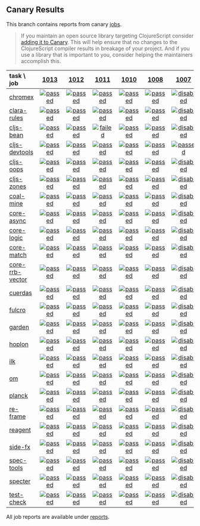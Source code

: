 ## Canary Results

This branch contains reports from canary [jobs](https://github.com/cljs-oss/canary/tree/jobs).

> If you maintain an open source library targeting ClojureScript consider [adding it to Canary](https://github.com/cljs-oss/canary/tree/master#how-to-participate). This will help ensure that no changes to the ClojureScript compiler results in breakage of your project. And if you use a library that is important to you, consider helping the maintainers accomplish this.

[//]: # (begin_overview_table)

| task \ job | <a href="reports/2019/07/11/job-001013-1.10.556-11de795d" title="job #1013 finished on 2019-07-11">1013</a> | <a href="reports/2019/07/10/job-001012-1.10.556-11de795d" title="job #1012 finished on 2019-07-10">1012</a> | <a href="reports/2019/07/09/job-001011-1.10.556-11de795d" title="job #1011 finished on 2019-07-09">1011</a> | <a href="reports/2019/07/08/job-001010-1.10.556-11de795d" title="job #1010 finished on 2019-07-08">1010</a> | <a href="reports/2019/07/08/job-001008-1.10.557-973b7074" title="job #1008 finished on 2019-07-08">1008</a> | <a href="reports/2019/07/07/job-001007-1.10.556-11de795d" title="job #1007 finished on 2019-07-07">1007</a> | <a href="reports/2019/07/07/job-001006-1.10.557-dffde420" title="job #1006 finished on 2019-07-07">1006</a> | <a href="reports/2019/07/07/job-001005-1.10.555-485f3123" title="job #1005 finished on 2019-07-07">1005</a> | <a href="reports/2019/07/07/job-001003-1.10.556-11de795d" title="job #1003 finished on 2019-07-07">1003</a> | <a href="reports/2019/07/07/job-001002-1.10.557-54065f1b" title="job #1002 finished on 2019-07-07">1002</a> |
| :--- | :---: | :---: | :---: | :---: | :---: | :---: | :---: | :---: | :---: | :---: |
| [chromex](https://github.com/binaryage/chromex) | <a href="reports/2019/07/11/job-001013-1.10.556-11de795d#-chromex"><img title="passed" src="http://box.binaryage.com/s-passed.svg"><a> | <a href="reports/2019/07/10/job-001012-1.10.556-11de795d#-chromex"><img title="passed" src="http://box.binaryage.com/s-passed.svg"><a> | <a href="reports/2019/07/09/job-001011-1.10.556-11de795d#-chromex"><img title="passed" src="http://box.binaryage.com/s-passed.svg"><a> | <a href="reports/2019/07/08/job-001010-1.10.556-11de795d#-chromex"><img title="passed" src="http://box.binaryage.com/s-passed.svg"><a> | <a href="reports/2019/07/08/job-001008-1.10.557-973b7074#-chromex"><img title="passed" src="http://box.binaryage.com/s-passed.svg"><a> | <a href="reports/2019/07/07/job-001007-1.10.556-11de795d#-chromex"><img title="disabled" src="http://box.binaryage.com/s-disabled.svg"><a> | <a href="reports/2019/07/07/job-001006-1.10.557-dffde420#-chromex"><img title="passed" src="http://box.binaryage.com/s-passed.svg"><a> | <a href="reports/2019/07/07/job-001005-1.10.555-485f3123#-chromex"><img title="passed" src="http://box.binaryage.com/s-passed.svg"><a> | <a href="reports/2019/07/07/job-001003-1.10.556-11de795d#-chromex"><img title="passed" src="http://box.binaryage.com/s-passed.svg"><a> | <a href="reports/2019/07/07/job-001002-1.10.557-54065f1b#-chromex"><img title="passed" src="http://box.binaryage.com/s-passed.svg"><a> |
| [clara-rules](https://github.com/cerner/clara-rules) | <a href="reports/2019/07/11/job-001013-1.10.556-11de795d#-clara-rules"><img title="passed" src="http://box.binaryage.com/s-passed.svg"><a> | <a href="reports/2019/07/10/job-001012-1.10.556-11de795d#-clara-rules"><img title="passed" src="http://box.binaryage.com/s-passed.svg"><a> | <a href="reports/2019/07/09/job-001011-1.10.556-11de795d#-clara-rules"><img title="passed" src="http://box.binaryage.com/s-passed.svg"><a> | <a href="reports/2019/07/08/job-001010-1.10.556-11de795d#-clara-rules"><img title="passed" src="http://box.binaryage.com/s-passed.svg"><a> | <a href="reports/2019/07/08/job-001008-1.10.557-973b7074#-clara-rules"><img title="passed" src="http://box.binaryage.com/s-passed.svg"><a> | <a href="reports/2019/07/07/job-001007-1.10.556-11de795d#-clara-rules"><img title="disabled" src="http://box.binaryage.com/s-disabled.svg"><a> | <a href="reports/2019/07/07/job-001006-1.10.557-dffde420#-clara-rules"><img title="passed" src="http://box.binaryage.com/s-passed.svg"><a> | <a href="reports/2019/07/07/job-001005-1.10.555-485f3123#-clara-rules"><img title="passed" src="http://box.binaryage.com/s-passed.svg"><a> | <a href="reports/2019/07/07/job-001003-1.10.556-11de795d#-clara-rules"><img title="passed" src="http://box.binaryage.com/s-passed.svg"><a> | <a href="reports/2019/07/07/job-001002-1.10.557-54065f1b#-clara-rules"><img title="passed" src="http://box.binaryage.com/s-passed.svg"><a> |
| [cljs-bean](https://github.com/mfikes/cljs-bean) | <a href="reports/2019/07/11/job-001013-1.10.556-11de795d#-cljs-bean"><img title="passed" src="http://box.binaryage.com/s-passed.svg"><a> | <a href="reports/2019/07/10/job-001012-1.10.556-11de795d#-cljs-bean"><img title="passed" src="http://box.binaryage.com/s-passed.svg"><a> | <a href="reports/2019/07/09/job-001011-1.10.556-11de795d#-cljs-bean"><img title="failed" src="http://box.binaryage.com/s-failed.svg"><a> | <a href="reports/2019/07/08/job-001010-1.10.556-11de795d#-cljs-bean"><img title="passed" src="http://box.binaryage.com/s-passed.svg"><a> | <a href="reports/2019/07/08/job-001008-1.10.557-973b7074#-cljs-bean"><img title="passed" src="http://box.binaryage.com/s-passed.svg"><a> | <a href="reports/2019/07/07/job-001007-1.10.556-11de795d#-cljs-bean"><img title="disabled" src="http://box.binaryage.com/s-disabled.svg"><a> | <a href="reports/2019/07/07/job-001006-1.10.557-dffde420#-cljs-bean"><img title="passed" src="http://box.binaryage.com/s-passed.svg"><a> | <a href="reports/2019/07/07/job-001005-1.10.555-485f3123#-cljs-bean"><img title="passed" src="http://box.binaryage.com/s-passed.svg"><a> | <a href="reports/2019/07/07/job-001003-1.10.556-11de795d#-cljs-bean"><img title="passed" src="http://box.binaryage.com/s-passed.svg"><a> | <a href="reports/2019/07/07/job-001002-1.10.557-54065f1b#-cljs-bean"><img title="passed" src="http://box.binaryage.com/s-passed.svg"><a> |
| [cljs-devtools](https://github.com/binaryage/cljs-devtools) | <a href="reports/2019/07/11/job-001013-1.10.556-11de795d#-cljs-devtools"><img title="passed" src="http://box.binaryage.com/s-passed.svg"><a> | <a href="reports/2019/07/10/job-001012-1.10.556-11de795d#-cljs-devtools"><img title="passed" src="http://box.binaryage.com/s-passed.svg"><a> | <a href="reports/2019/07/09/job-001011-1.10.556-11de795d#-cljs-devtools"><img title="passed" src="http://box.binaryage.com/s-passed.svg"><a> | <a href="reports/2019/07/08/job-001010-1.10.556-11de795d#-cljs-devtools"><img title="passed" src="http://box.binaryage.com/s-passed.svg"><a> | <a href="reports/2019/07/08/job-001008-1.10.557-973b7074#-cljs-devtools"><img title="passed" src="http://box.binaryage.com/s-passed.svg"><a> | <a href="reports/2019/07/07/job-001007-1.10.556-11de795d#-cljs-devtools"><img title="passed" src="http://box.binaryage.com/s-passed.svg"><a> | <a href="reports/2019/07/07/job-001006-1.10.557-dffde420#-cljs-devtools"><img title="passed" src="http://box.binaryage.com/s-passed.svg"><a> | <a href="reports/2019/07/07/job-001005-1.10.555-485f3123#-cljs-devtools"><img title="passed" src="http://box.binaryage.com/s-passed.svg"><a> | <a href="reports/2019/07/07/job-001003-1.10.556-11de795d#-cljs-devtools"><img title="passed" src="http://box.binaryage.com/s-passed.svg"><a> | <a href="reports/2019/07/07/job-001002-1.10.557-54065f1b#-cljs-devtools"><img title="passed" src="http://box.binaryage.com/s-passed.svg"><a> |
| [cljs-oops](https://github.com/binaryage/cljs-oops) | <a href="reports/2019/07/11/job-001013-1.10.556-11de795d#-cljs-oops"><img title="passed" src="http://box.binaryage.com/s-passed.svg"><a> | <a href="reports/2019/07/10/job-001012-1.10.556-11de795d#-cljs-oops"><img title="passed" src="http://box.binaryage.com/s-passed.svg"><a> | <a href="reports/2019/07/09/job-001011-1.10.556-11de795d#-cljs-oops"><img title="passed" src="http://box.binaryage.com/s-passed.svg"><a> | <a href="reports/2019/07/08/job-001010-1.10.556-11de795d#-cljs-oops"><img title="passed" src="http://box.binaryage.com/s-passed.svg"><a> | <a href="reports/2019/07/08/job-001008-1.10.557-973b7074#-cljs-oops"><img title="passed" src="http://box.binaryage.com/s-passed.svg"><a> | <a href="reports/2019/07/07/job-001007-1.10.556-11de795d#-cljs-oops"><img title="disabled" src="http://box.binaryage.com/s-disabled.svg"><a> | <a href="reports/2019/07/07/job-001006-1.10.557-dffde420#-cljs-oops"><img title="passed" src="http://box.binaryage.com/s-passed.svg"><a> | <a href="reports/2019/07/07/job-001005-1.10.555-485f3123#-cljs-oops"><img title="passed" src="http://box.binaryage.com/s-passed.svg"><a> | <a href="reports/2019/07/07/job-001003-1.10.556-11de795d#-cljs-oops"><img title="passed" src="http://box.binaryage.com/s-passed.svg"><a> | <a href="reports/2019/07/07/job-001002-1.10.557-54065f1b#-cljs-oops"><img title="passed" src="http://box.binaryage.com/s-passed.svg"><a> |
| [cljs-zones](https://github.com/binaryage/cljs-zones) | <a href="reports/2019/07/11/job-001013-1.10.556-11de795d#-cljs-zones"><img title="passed" src="http://box.binaryage.com/s-passed.svg"><a> | <a href="reports/2019/07/10/job-001012-1.10.556-11de795d#-cljs-zones"><img title="passed" src="http://box.binaryage.com/s-passed.svg"><a> | <a href="reports/2019/07/09/job-001011-1.10.556-11de795d#-cljs-zones"><img title="passed" src="http://box.binaryage.com/s-passed.svg"><a> | <a href="reports/2019/07/08/job-001010-1.10.556-11de795d#-cljs-zones"><img title="passed" src="http://box.binaryage.com/s-passed.svg"><a> | <a href="reports/2019/07/08/job-001008-1.10.557-973b7074#-cljs-zones"><img title="passed" src="http://box.binaryage.com/s-passed.svg"><a> | <a href="reports/2019/07/07/job-001007-1.10.556-11de795d#-cljs-zones"><img title="disabled" src="http://box.binaryage.com/s-disabled.svg"><a> | <a href="reports/2019/07/07/job-001006-1.10.557-dffde420#-cljs-zones"><img title="passed" src="http://box.binaryage.com/s-passed.svg"><a> | <a href="reports/2019/07/07/job-001005-1.10.555-485f3123#-cljs-zones"><img title="passed" src="http://box.binaryage.com/s-passed.svg"><a> | <a href="reports/2019/07/07/job-001003-1.10.556-11de795d#-cljs-zones"><img title="passed" src="http://box.binaryage.com/s-passed.svg"><a> | <a href="reports/2019/07/07/job-001002-1.10.557-54065f1b#-cljs-zones"><img title="passed" src="http://box.binaryage.com/s-passed.svg"><a> |
| [coal-mine](https://github.com/mfikes/coal-mine) | <a href="reports/2019/07/11/job-001013-1.10.556-11de795d#-coal-mine"><img title="passed" src="http://box.binaryage.com/s-passed.svg"><a> | <a href="reports/2019/07/10/job-001012-1.10.556-11de795d#-coal-mine"><img title="passed" src="http://box.binaryage.com/s-passed.svg"><a> | <a href="reports/2019/07/09/job-001011-1.10.556-11de795d#-coal-mine"><img title="passed" src="http://box.binaryage.com/s-passed.svg"><a> | <a href="reports/2019/07/08/job-001010-1.10.556-11de795d#-coal-mine"><img title="passed" src="http://box.binaryage.com/s-passed.svg"><a> | <a href="reports/2019/07/08/job-001008-1.10.557-973b7074#-coal-mine"><img title="passed" src="http://box.binaryage.com/s-passed.svg"><a> | <a href="reports/2019/07/07/job-001007-1.10.556-11de795d#-coal-mine"><img title="disabled" src="http://box.binaryage.com/s-disabled.svg"><a> | <a href="reports/2019/07/07/job-001006-1.10.557-dffde420#-coal-mine"><img title="passed" src="http://box.binaryage.com/s-passed.svg"><a> | <a href="reports/2019/07/07/job-001005-1.10.555-485f3123#-coal-mine"><img title="passed" src="http://box.binaryage.com/s-passed.svg"><a> | <a href="reports/2019/07/07/job-001003-1.10.556-11de795d#-coal-mine"><img title="passed" src="http://box.binaryage.com/s-passed.svg"><a> | <a href="reports/2019/07/07/job-001002-1.10.557-54065f1b#-coal-mine"><img title="passed" src="http://box.binaryage.com/s-passed.svg"><a> |
| [core-async](https://github.com/clojure/core.async) | <a href="reports/2019/07/11/job-001013-1.10.556-11de795d#-core-async"><img title="passed" src="http://box.binaryage.com/s-passed.svg"><a> | <a href="reports/2019/07/10/job-001012-1.10.556-11de795d#-core-async"><img title="passed" src="http://box.binaryage.com/s-passed.svg"><a> | <a href="reports/2019/07/09/job-001011-1.10.556-11de795d#-core-async"><img title="passed" src="http://box.binaryage.com/s-passed.svg"><a> | <a href="reports/2019/07/08/job-001010-1.10.556-11de795d#-core-async"><img title="passed" src="http://box.binaryage.com/s-passed.svg"><a> | <a href="reports/2019/07/08/job-001008-1.10.557-973b7074#-core-async"><img title="passed" src="http://box.binaryage.com/s-passed.svg"><a> | <a href="reports/2019/07/07/job-001007-1.10.556-11de795d#-core-async"><img title="disabled" src="http://box.binaryage.com/s-disabled.svg"><a> | <a href="reports/2019/07/07/job-001006-1.10.557-dffde420#-core-async"><img title="passed" src="http://box.binaryage.com/s-passed.svg"><a> | <a href="reports/2019/07/07/job-001005-1.10.555-485f3123#-core-async"><img title="passed" src="http://box.binaryage.com/s-passed.svg"><a> | <a href="reports/2019/07/07/job-001003-1.10.556-11de795d#-core-async"><img title="passed" src="http://box.binaryage.com/s-passed.svg"><a> | <a href="reports/2019/07/07/job-001002-1.10.557-54065f1b#-core-async"><img title="passed" src="http://box.binaryage.com/s-passed.svg"><a> |
| [core-logic](https://github.com/clojure/core.logic) | <a href="reports/2019/07/11/job-001013-1.10.556-11de795d#-core-logic"><img title="passed" src="http://box.binaryage.com/s-passed.svg"><a> | <a href="reports/2019/07/10/job-001012-1.10.556-11de795d#-core-logic"><img title="passed" src="http://box.binaryage.com/s-passed.svg"><a> | <a href="reports/2019/07/09/job-001011-1.10.556-11de795d#-core-logic"><img title="passed" src="http://box.binaryage.com/s-passed.svg"><a> | <a href="reports/2019/07/08/job-001010-1.10.556-11de795d#-core-logic"><img title="passed" src="http://box.binaryage.com/s-passed.svg"><a> | <a href="reports/2019/07/08/job-001008-1.10.557-973b7074#-core-logic"><img title="passed" src="http://box.binaryage.com/s-passed.svg"><a> | <a href="reports/2019/07/07/job-001007-1.10.556-11de795d#-core-logic"><img title="disabled" src="http://box.binaryage.com/s-disabled.svg"><a> | <a href="reports/2019/07/07/job-001006-1.10.557-dffde420#-core-logic"><img title="passed" src="http://box.binaryage.com/s-passed.svg"><a> | <a href="reports/2019/07/07/job-001005-1.10.555-485f3123#-core-logic"><img title="passed" src="http://box.binaryage.com/s-passed.svg"><a> | <a href="reports/2019/07/07/job-001003-1.10.556-11de795d#-core-logic"><img title="passed" src="http://box.binaryage.com/s-passed.svg"><a> | <a href="reports/2019/07/07/job-001002-1.10.557-54065f1b#-core-logic"><img title="passed" src="http://box.binaryage.com/s-passed.svg"><a> |
| [core-match](https://github.com/clojure/core.match) | <a href="reports/2019/07/11/job-001013-1.10.556-11de795d#-core-match"><img title="passed" src="http://box.binaryage.com/s-passed.svg"><a> | <a href="reports/2019/07/10/job-001012-1.10.556-11de795d#-core-match"><img title="passed" src="http://box.binaryage.com/s-passed.svg"><a> | <a href="reports/2019/07/09/job-001011-1.10.556-11de795d#-core-match"><img title="passed" src="http://box.binaryage.com/s-passed.svg"><a> | <a href="reports/2019/07/08/job-001010-1.10.556-11de795d#-core-match"><img title="passed" src="http://box.binaryage.com/s-passed.svg"><a> | <a href="reports/2019/07/08/job-001008-1.10.557-973b7074#-core-match"><img title="passed" src="http://box.binaryage.com/s-passed.svg"><a> | <a href="reports/2019/07/07/job-001007-1.10.556-11de795d#-core-match"><img title="disabled" src="http://box.binaryage.com/s-disabled.svg"><a> | <a href="reports/2019/07/07/job-001006-1.10.557-dffde420#-core-match"><img title="passed" src="http://box.binaryage.com/s-passed.svg"><a> | <a href="reports/2019/07/07/job-001005-1.10.555-485f3123#-core-match"><img title="passed" src="http://box.binaryage.com/s-passed.svg"><a> | <a href="reports/2019/07/07/job-001003-1.10.556-11de795d#-core-match"><img title="passed" src="http://box.binaryage.com/s-passed.svg"><a> | <a href="reports/2019/07/07/job-001002-1.10.557-54065f1b#-core-match"><img title="passed" src="http://box.binaryage.com/s-passed.svg"><a> |
| [core-rrb-vector](https://github.com/clojure/core.rrb-vector) | <a href="reports/2019/07/11/job-001013-1.10.556-11de795d#-core-rrb-vector"><img title="passed" src="http://box.binaryage.com/s-passed.svg"><a> | <a href="reports/2019/07/10/job-001012-1.10.556-11de795d#-core-rrb-vector"><img title="passed" src="http://box.binaryage.com/s-passed.svg"><a> | <a href="reports/2019/07/09/job-001011-1.10.556-11de795d#-core-rrb-vector"><img title="passed" src="http://box.binaryage.com/s-passed.svg"><a> | <a href="reports/2019/07/08/job-001010-1.10.556-11de795d#-core-rrb-vector"><img title="passed" src="http://box.binaryage.com/s-passed.svg"><a> | <a href="reports/2019/07/08/job-001008-1.10.557-973b7074#-core-rrb-vector"><img title="passed" src="http://box.binaryage.com/s-passed.svg"><a> | <a href="reports/2019/07/07/job-001007-1.10.556-11de795d#-core-rrb-vector"><img title="disabled" src="http://box.binaryage.com/s-disabled.svg"><a> | <a href="reports/2019/07/07/job-001006-1.10.557-dffde420#-core-rrb-vector"><img title="passed" src="http://box.binaryage.com/s-passed.svg"><a> | <a href="reports/2019/07/07/job-001005-1.10.555-485f3123#-core-rrb-vector"><img title="passed" src="http://box.binaryage.com/s-passed.svg"><a> | <a href="reports/2019/07/07/job-001003-1.10.556-11de795d#-core-rrb-vector"><img title="passed" src="http://box.binaryage.com/s-passed.svg"><a> | <a href="reports/2019/07/07/job-001002-1.10.557-54065f1b#-core-rrb-vector"><img title="passed" src="http://box.binaryage.com/s-passed.svg"><a> |
| [cuerdas](https://github.com/funcool/cuerdas) | <a href="reports/2019/07/11/job-001013-1.10.556-11de795d#-cuerdas"><img title="passed" src="http://box.binaryage.com/s-passed.svg"><a> | <a href="reports/2019/07/10/job-001012-1.10.556-11de795d#-cuerdas"><img title="passed" src="http://box.binaryage.com/s-passed.svg"><a> | <a href="reports/2019/07/09/job-001011-1.10.556-11de795d#-cuerdas"><img title="passed" src="http://box.binaryage.com/s-passed.svg"><a> | <a href="reports/2019/07/08/job-001010-1.10.556-11de795d#-cuerdas"><img title="passed" src="http://box.binaryage.com/s-passed.svg"><a> | <a href="reports/2019/07/08/job-001008-1.10.557-973b7074#-cuerdas"><img title="passed" src="http://box.binaryage.com/s-passed.svg"><a> | <a href="reports/2019/07/07/job-001007-1.10.556-11de795d#-cuerdas"><img title="disabled" src="http://box.binaryage.com/s-disabled.svg"><a> | <a href="reports/2019/07/07/job-001006-1.10.557-dffde420#-cuerdas"><img title="passed" src="http://box.binaryage.com/s-passed.svg"><a> | <a href="reports/2019/07/07/job-001005-1.10.555-485f3123#-cuerdas"><img title="passed" src="http://box.binaryage.com/s-passed.svg"><a> | <a href="reports/2019/07/07/job-001003-1.10.556-11de795d#-cuerdas"><img title="passed" src="http://box.binaryage.com/s-passed.svg"><a> | <a href="reports/2019/07/07/job-001002-1.10.557-54065f1b#-cuerdas"><img title="passed" src="http://box.binaryage.com/s-passed.svg"><a> |
| [fulcro](https://github.com/fulcrologic/fulcro) | <a href="reports/2019/07/11/job-001013-1.10.556-11de795d#-fulcro"><img title="passed" src="http://box.binaryage.com/s-passed.svg"><a> | <a href="reports/2019/07/10/job-001012-1.10.556-11de795d#-fulcro"><img title="passed" src="http://box.binaryage.com/s-passed.svg"><a> | <a href="reports/2019/07/09/job-001011-1.10.556-11de795d#-fulcro"><img title="passed" src="http://box.binaryage.com/s-passed.svg"><a> | <a href="reports/2019/07/08/job-001010-1.10.556-11de795d#-fulcro"><img title="passed" src="http://box.binaryage.com/s-passed.svg"><a> | <a href="reports/2019/07/08/job-001008-1.10.557-973b7074#-fulcro"><img title="passed" src="http://box.binaryage.com/s-passed.svg"><a> | <a href="reports/2019/07/07/job-001007-1.10.556-11de795d#-fulcro"><img title="disabled" src="http://box.binaryage.com/s-disabled.svg"><a> | <a href="reports/2019/07/07/job-001006-1.10.557-dffde420#-fulcro"><img title="passed" src="http://box.binaryage.com/s-passed.svg"><a> | <a href="reports/2019/07/07/job-001005-1.10.555-485f3123#-fulcro"><img title="passed" src="http://box.binaryage.com/s-passed.svg"><a> | <a href="reports/2019/07/07/job-001003-1.10.556-11de795d#-fulcro"><img title="passed" src="http://box.binaryage.com/s-passed.svg"><a> | <a href="reports/2019/07/07/job-001002-1.10.557-54065f1b#-fulcro"><img title="passed" src="http://box.binaryage.com/s-passed.svg"><a> |
| [garden](https://github.com/noprompt/garden) | <a href="reports/2019/07/11/job-001013-1.10.556-11de795d#-garden"><img title="passed" src="http://box.binaryage.com/s-passed.svg"><a> | <a href="reports/2019/07/10/job-001012-1.10.556-11de795d#-garden"><img title="passed" src="http://box.binaryage.com/s-passed.svg"><a> | <a href="reports/2019/07/09/job-001011-1.10.556-11de795d#-garden"><img title="passed" src="http://box.binaryage.com/s-passed.svg"><a> | <a href="reports/2019/07/08/job-001010-1.10.556-11de795d#-garden"><img title="passed" src="http://box.binaryage.com/s-passed.svg"><a> | <a href="reports/2019/07/08/job-001008-1.10.557-973b7074#-garden"><img title="passed" src="http://box.binaryage.com/s-passed.svg"><a> | <a href="reports/2019/07/07/job-001007-1.10.556-11de795d#-garden"><img title="disabled" src="http://box.binaryage.com/s-disabled.svg"><a> | <a href="reports/2019/07/07/job-001006-1.10.557-dffde420#-garden"><img title="passed" src="http://box.binaryage.com/s-passed.svg"><a> | <a href="reports/2019/07/07/job-001005-1.10.555-485f3123#-garden"><img title="passed" src="http://box.binaryage.com/s-passed.svg"><a> | <a href="reports/2019/07/07/job-001003-1.10.556-11de795d#-garden"><img title="passed" src="http://box.binaryage.com/s-passed.svg"><a> | <a href="reports/2019/07/07/job-001002-1.10.557-54065f1b#-garden"><img title="passed" src="http://box.binaryage.com/s-passed.svg"><a> |
| [hoplon](https://github.com/hoplon/hoplon) | <a href="reports/2019/07/11/job-001013-1.10.556-11de795d#-hoplon"><img title="passed" src="http://box.binaryage.com/s-passed.svg"><a> | <a href="reports/2019/07/10/job-001012-1.10.556-11de795d#-hoplon"><img title="passed" src="http://box.binaryage.com/s-passed.svg"><a> | <a href="reports/2019/07/09/job-001011-1.10.556-11de795d#-hoplon"><img title="passed" src="http://box.binaryage.com/s-passed.svg"><a> | <a href="reports/2019/07/08/job-001010-1.10.556-11de795d#-hoplon"><img title="passed" src="http://box.binaryage.com/s-passed.svg"><a> | <a href="reports/2019/07/08/job-001008-1.10.557-973b7074#-hoplon"><img title="passed" src="http://box.binaryage.com/s-passed.svg"><a> | <a href="reports/2019/07/07/job-001007-1.10.556-11de795d#-hoplon"><img title="disabled" src="http://box.binaryage.com/s-disabled.svg"><a> | <a href="reports/2019/07/07/job-001006-1.10.557-dffde420#-hoplon"><img title="passed" src="http://box.binaryage.com/s-passed.svg"><a> | <a href="reports/2019/07/07/job-001005-1.10.555-485f3123#-hoplon"><img title="passed" src="http://box.binaryage.com/s-passed.svg"><a> | <a href="reports/2019/07/07/job-001003-1.10.556-11de795d#-hoplon"><img title="passed" src="http://box.binaryage.com/s-passed.svg"><a> | <a href="reports/2019/07/07/job-001002-1.10.557-54065f1b#-hoplon"><img title="passed" src="http://box.binaryage.com/s-passed.svg"><a> |
| [ilk](https://github.com/mfikes/ilk) | <a href="reports/2019/07/11/job-001013-1.10.556-11de795d#-ilk"><img title="passed" src="http://box.binaryage.com/s-passed.svg"><a> | <a href="reports/2019/07/10/job-001012-1.10.556-11de795d#-ilk"><img title="passed" src="http://box.binaryage.com/s-passed.svg"><a> | <a href="reports/2019/07/09/job-001011-1.10.556-11de795d#-ilk"><img title="passed" src="http://box.binaryage.com/s-passed.svg"><a> | <a href="reports/2019/07/08/job-001010-1.10.556-11de795d#-ilk"><img title="passed" src="http://box.binaryage.com/s-passed.svg"><a> | <a href="reports/2019/07/08/job-001008-1.10.557-973b7074#-ilk"><img title="passed" src="http://box.binaryage.com/s-passed.svg"><a> | <a href="reports/2019/07/07/job-001007-1.10.556-11de795d#-ilk"><img title="disabled" src="http://box.binaryage.com/s-disabled.svg"><a> | <a href="reports/2019/07/07/job-001006-1.10.557-dffde420#-ilk"><img title="passed" src="http://box.binaryage.com/s-passed.svg"><a> | <a href="reports/2019/07/07/job-001005-1.10.555-485f3123#-ilk"><img title="passed" src="http://box.binaryage.com/s-passed.svg"><a> | <a href="reports/2019/07/07/job-001003-1.10.556-11de795d#-ilk"><img title="passed" src="http://box.binaryage.com/s-passed.svg"><a> | <a href="reports/2019/07/07/job-001002-1.10.557-54065f1b#-ilk"><img title="passed" src="http://box.binaryage.com/s-passed.svg"><a> |
| [om](https://github.com/omcljs/om) | <a href="reports/2019/07/11/job-001013-1.10.556-11de795d#-om"><img title="passed" src="http://box.binaryage.com/s-passed.svg"><a> | <a href="reports/2019/07/10/job-001012-1.10.556-11de795d#-om"><img title="passed" src="http://box.binaryage.com/s-passed.svg"><a> | <a href="reports/2019/07/09/job-001011-1.10.556-11de795d#-om"><img title="passed" src="http://box.binaryage.com/s-passed.svg"><a> | <a href="reports/2019/07/08/job-001010-1.10.556-11de795d#-om"><img title="passed" src="http://box.binaryage.com/s-passed.svg"><a> | <a href="reports/2019/07/08/job-001008-1.10.557-973b7074#-om"><img title="passed" src="http://box.binaryage.com/s-passed.svg"><a> | <a href="reports/2019/07/07/job-001007-1.10.556-11de795d#-om"><img title="disabled" src="http://box.binaryage.com/s-disabled.svg"><a> | <a href="reports/2019/07/07/job-001006-1.10.557-dffde420#-om"><img title="passed" src="http://box.binaryage.com/s-passed.svg"><a> | <a href="reports/2019/07/07/job-001005-1.10.555-485f3123#-om"><img title="passed" src="http://box.binaryage.com/s-passed.svg"><a> | <a href="reports/2019/07/07/job-001003-1.10.556-11de795d#-om"><img title="passed" src="http://box.binaryage.com/s-passed.svg"><a> | <a href="reports/2019/07/07/job-001002-1.10.557-54065f1b#-om"><img title="passed" src="http://box.binaryage.com/s-passed.svg"><a> |
| [planck](https://github.com/planck-repl/planck) | <a href="reports/2019/07/11/job-001013-1.10.556-11de795d#-planck"><img title="passed" src="http://box.binaryage.com/s-passed.svg"><a> | <a href="reports/2019/07/10/job-001012-1.10.556-11de795d#-planck"><img title="passed" src="http://box.binaryage.com/s-passed.svg"><a> | <a href="reports/2019/07/09/job-001011-1.10.556-11de795d#-planck"><img title="passed" src="http://box.binaryage.com/s-passed.svg"><a> | <a href="reports/2019/07/08/job-001010-1.10.556-11de795d#-planck"><img title="passed" src="http://box.binaryage.com/s-passed.svg"><a> | <a href="reports/2019/07/08/job-001008-1.10.557-973b7074#-planck"><img title="passed" src="http://box.binaryage.com/s-passed.svg"><a> | <a href="reports/2019/07/07/job-001007-1.10.556-11de795d#-planck"><img title="disabled" src="http://box.binaryage.com/s-disabled.svg"><a> | <a href="reports/2019/07/07/job-001006-1.10.557-dffde420#-planck"><img title="passed" src="http://box.binaryage.com/s-passed.svg"><a> | <a href="reports/2019/07/07/job-001005-1.10.555-485f3123#-planck"><img title="passed" src="http://box.binaryage.com/s-passed.svg"><a> | <a href="reports/2019/07/07/job-001003-1.10.556-11de795d#-planck"><img title="passed" src="http://box.binaryage.com/s-passed.svg"><a> | <a href="reports/2019/07/07/job-001002-1.10.557-54065f1b#-planck"><img title="passed" src="http://box.binaryage.com/s-passed.svg"><a> |
| [re-frame](https://github.com/Day8/re-frame) | <a href="reports/2019/07/11/job-001013-1.10.556-11de795d#-re-frame"><img title="passed" src="http://box.binaryage.com/s-passed.svg"><a> | <a href="reports/2019/07/10/job-001012-1.10.556-11de795d#-re-frame"><img title="passed" src="http://box.binaryage.com/s-passed.svg"><a> | <a href="reports/2019/07/09/job-001011-1.10.556-11de795d#-re-frame"><img title="passed" src="http://box.binaryage.com/s-passed.svg"><a> | <a href="reports/2019/07/08/job-001010-1.10.556-11de795d#-re-frame"><img title="passed" src="http://box.binaryage.com/s-passed.svg"><a> | <a href="reports/2019/07/08/job-001008-1.10.557-973b7074#-re-frame"><img title="passed" src="http://box.binaryage.com/s-passed.svg"><a> | <a href="reports/2019/07/07/job-001007-1.10.556-11de795d#-re-frame"><img title="disabled" src="http://box.binaryage.com/s-disabled.svg"><a> | <a href="reports/2019/07/07/job-001006-1.10.557-dffde420#-re-frame"><img title="passed" src="http://box.binaryage.com/s-passed.svg"><a> | <a href="reports/2019/07/07/job-001005-1.10.555-485f3123#-re-frame"><img title="passed" src="http://box.binaryage.com/s-passed.svg"><a> | <a href="reports/2019/07/07/job-001003-1.10.556-11de795d#-re-frame"><img title="passed" src="http://box.binaryage.com/s-passed.svg"><a> | <a href="reports/2019/07/07/job-001002-1.10.557-54065f1b#-re-frame"><img title="passed" src="http://box.binaryage.com/s-passed.svg"><a> |
| [reagent](https://github.com/reagent-project/reagent) | <a href="reports/2019/07/11/job-001013-1.10.556-11de795d#-reagent"><img title="passed" src="http://box.binaryage.com/s-passed.svg"><a> | <a href="reports/2019/07/10/job-001012-1.10.556-11de795d#-reagent"><img title="passed" src="http://box.binaryage.com/s-passed.svg"><a> | <a href="reports/2019/07/09/job-001011-1.10.556-11de795d#-reagent"><img title="passed" src="http://box.binaryage.com/s-passed.svg"><a> | <a href="reports/2019/07/08/job-001010-1.10.556-11de795d#-reagent"><img title="passed" src="http://box.binaryage.com/s-passed.svg"><a> | <a href="reports/2019/07/08/job-001008-1.10.557-973b7074#-reagent"><img title="passed" src="http://box.binaryage.com/s-passed.svg"><a> | <a href="reports/2019/07/07/job-001007-1.10.556-11de795d#-reagent"><img title="disabled" src="http://box.binaryage.com/s-disabled.svg"><a> | <a href="reports/2019/07/07/job-001006-1.10.557-dffde420#-reagent"><img title="passed" src="http://box.binaryage.com/s-passed.svg"><a> | <a href="reports/2019/07/07/job-001005-1.10.555-485f3123#-reagent"><img title="passed" src="http://box.binaryage.com/s-passed.svg"><a> | <a href="reports/2019/07/07/job-001003-1.10.556-11de795d#-reagent"><img title="passed" src="http://box.binaryage.com/s-passed.svg"><a> | <a href="reports/2019/07/07/job-001002-1.10.557-54065f1b#-reagent"><img title="passed" src="http://box.binaryage.com/s-passed.svg"><a> |
| [side-fx](https://github.com/cljsrn/side-fx) | <a href="reports/2019/07/11/job-001013-1.10.556-11de795d#-side-fx"><img title="passed" src="http://box.binaryage.com/s-passed.svg"><a> | <a href="reports/2019/07/10/job-001012-1.10.556-11de795d#-side-fx"><img title="passed" src="http://box.binaryage.com/s-passed.svg"><a> | <a href="reports/2019/07/09/job-001011-1.10.556-11de795d#-side-fx"><img title="passed" src="http://box.binaryage.com/s-passed.svg"><a> | <a href="reports/2019/07/08/job-001010-1.10.556-11de795d#-side-fx"><img title="passed" src="http://box.binaryage.com/s-passed.svg"><a> | <a href="reports/2019/07/08/job-001008-1.10.557-973b7074#-side-fx"><img title="passed" src="http://box.binaryage.com/s-passed.svg"><a> | <a href="reports/2019/07/07/job-001007-1.10.556-11de795d#-side-fx"><img title="disabled" src="http://box.binaryage.com/s-disabled.svg"><a> | <a href="reports/2019/07/07/job-001006-1.10.557-dffde420#-side-fx"><img title="passed" src="http://box.binaryage.com/s-passed.svg"><a> | <a href="reports/2019/07/07/job-001005-1.10.555-485f3123#-side-fx"><img title="passed" src="http://box.binaryage.com/s-passed.svg"><a> | <a href="reports/2019/07/07/job-001003-1.10.556-11de795d#-side-fx"><img title="passed" src="http://box.binaryage.com/s-passed.svg"><a> | <a href="reports/2019/07/07/job-001002-1.10.557-54065f1b#-side-fx"><img title="passed" src="http://box.binaryage.com/s-passed.svg"><a> |
| [spec-tools](https://github.com/metosin/spec-tools) | <a href="reports/2019/07/11/job-001013-1.10.556-11de795d#-spec-tools"><img title="passed" src="http://box.binaryage.com/s-passed.svg"><a> | <a href="reports/2019/07/10/job-001012-1.10.556-11de795d#-spec-tools"><img title="passed" src="http://box.binaryage.com/s-passed.svg"><a> | <a href="reports/2019/07/09/job-001011-1.10.556-11de795d#-spec-tools"><img title="passed" src="http://box.binaryage.com/s-passed.svg"><a> | <a href="reports/2019/07/08/job-001010-1.10.556-11de795d#-spec-tools"><img title="passed" src="http://box.binaryage.com/s-passed.svg"><a> | <a href="reports/2019/07/08/job-001008-1.10.557-973b7074#-spec-tools"><img title="passed" src="http://box.binaryage.com/s-passed.svg"><a> | <a href="reports/2019/07/07/job-001007-1.10.556-11de795d#-spec-tools"><img title="disabled" src="http://box.binaryage.com/s-disabled.svg"><a> | <a href="reports/2019/07/07/job-001006-1.10.557-dffde420#-spec-tools"><img title="passed" src="http://box.binaryage.com/s-passed.svg"><a> | <a href="reports/2019/07/07/job-001005-1.10.555-485f3123#-spec-tools"><img title="passed" src="http://box.binaryage.com/s-passed.svg"><a> | <a href="reports/2019/07/07/job-001003-1.10.556-11de795d#-spec-tools"><img title="passed" src="http://box.binaryage.com/s-passed.svg"><a> | <a href="reports/2019/07/07/job-001002-1.10.557-54065f1b#-spec-tools"><img title="passed" src="http://box.binaryage.com/s-passed.svg"><a> |
| [specter](https://github.com/nathanmarz/specter) | <a href="reports/2019/07/11/job-001013-1.10.556-11de795d#-specter"><img title="passed" src="http://box.binaryage.com/s-passed.svg"><a> | <a href="reports/2019/07/10/job-001012-1.10.556-11de795d#-specter"><img title="passed" src="http://box.binaryage.com/s-passed.svg"><a> | <a href="reports/2019/07/09/job-001011-1.10.556-11de795d#-specter"><img title="passed" src="http://box.binaryage.com/s-passed.svg"><a> | <a href="reports/2019/07/08/job-001010-1.10.556-11de795d#-specter"><img title="passed" src="http://box.binaryage.com/s-passed.svg"><a> | <a href="reports/2019/07/08/job-001008-1.10.557-973b7074#-specter"><img title="passed" src="http://box.binaryage.com/s-passed.svg"><a> | <a href="reports/2019/07/07/job-001007-1.10.556-11de795d#-specter"><img title="disabled" src="http://box.binaryage.com/s-disabled.svg"><a> | <a href="reports/2019/07/07/job-001006-1.10.557-dffde420#-specter"><img title="passed" src="http://box.binaryage.com/s-passed.svg"><a> | <a href="reports/2019/07/07/job-001005-1.10.555-485f3123#-specter"><img title="passed" src="http://box.binaryage.com/s-passed.svg"><a> | <a href="reports/2019/07/07/job-001003-1.10.556-11de795d#-specter"><img title="passed" src="http://box.binaryage.com/s-passed.svg"><a> | <a href="reports/2019/07/07/job-001002-1.10.557-54065f1b#-specter"><img title="passed" src="http://box.binaryage.com/s-passed.svg"><a> |
| [test-check](https://github.com/clojure/test.check) | <a href="reports/2019/07/11/job-001013-1.10.556-11de795d#-test-check"><img title="passed" src="http://box.binaryage.com/s-passed.svg"><a> | <a href="reports/2019/07/10/job-001012-1.10.556-11de795d#-test-check"><img title="passed" src="http://box.binaryage.com/s-passed.svg"><a> | <a href="reports/2019/07/09/job-001011-1.10.556-11de795d#-test-check"><img title="passed" src="http://box.binaryage.com/s-passed.svg"><a> | <a href="reports/2019/07/08/job-001010-1.10.556-11de795d#-test-check"><img title="passed" src="http://box.binaryage.com/s-passed.svg"><a> | <a href="reports/2019/07/08/job-001008-1.10.557-973b7074#-test-check"><img title="passed" src="http://box.binaryage.com/s-passed.svg"><a> | <a href="reports/2019/07/07/job-001007-1.10.556-11de795d#-test-check"><img title="disabled" src="http://box.binaryage.com/s-disabled.svg"><a> | <a href="reports/2019/07/07/job-001006-1.10.557-dffde420#-test-check"><img title="passed" src="http://box.binaryage.com/s-passed.svg"><a> | <a href="reports/2019/07/07/job-001005-1.10.555-485f3123#-test-check"><img title="passed" src="http://box.binaryage.com/s-passed.svg"><a> | <a href="reports/2019/07/07/job-001003-1.10.556-11de795d#-test-check"><img title="passed" src="http://box.binaryage.com/s-passed.svg"><a> | <a href="reports/2019/07/07/job-001002-1.10.557-54065f1b#-test-check"><img title="passed" src="http://box.binaryage.com/s-passed.svg"><a> |

[//]: # (end_overview_table)

All job reports are available under [reports](reports).
